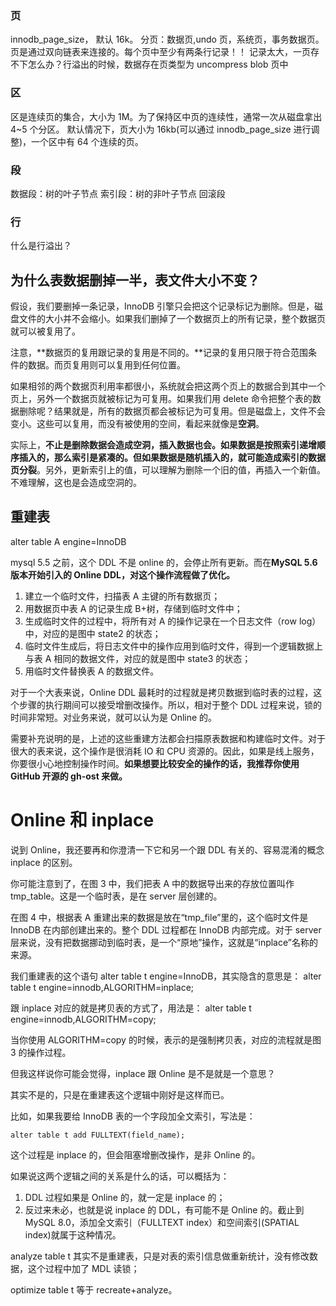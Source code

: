 ### 页

innodb_page_size， 默认 16k。
分页：数据页,undo 页，系统页，事务数据页。
页是通过双向链表来连接的。每个页中至少有两条行记录！！
记录太大，一页存不下怎么办？行溢出的时候，数据存在页类型为 uncompress blob 页中

### 区

区是连续页的集合，大小为 1M。为了保持区中页的连续性，通常一次从磁盘拿出 4~5 个分区。
默认情况下，页大小为 16kb(可以通过 innodb_page_size 进行调整)，一个区中有 64 个连续的页。

### 段

数据段：树的叶子节点
索引段：树的非叶子节点
回滚段

### 行

什么是行溢出？

## 为什么表数据删掉一半，表文件大小不变？

假设，我们要删掉一条记录，InnoDB 引擎只会把这个记录标记为删除。但是，磁盘文件的大小并不会缩小。如果我们删掉了一个数据页上的所有记录，整个数据页就可以被复用了。

注意，**数据页的复用跟记录的复用是不同的。**记录的复用只限于符合范围条件的数据。而页复用则可以复用到任何位置。

如果相邻的两个数据页利用率都很小，系统就会把这两个页上的数据合到其中一个页上，另外一个数据页就被标记为可复用。如果我们用 delete 命令把整个表的数据删除呢？结果就是，所有的数据页都会被标记为可复用。但是磁盘上，文件不会变小。这些可以复用，而没有被使用的空间，看起来就像是**空洞**。

实际上，**不止是删除数据会造成空洞，插入数据也会。**如果数据是按照索引递增顺序插入的，那么索引是紧凑的。但如果数据是随机插入的，就可能造成索引的**数据页分裂**。另外，更新索引上的值，可以理解为删除一个旧的值，再插入一个新值。不难理解，这也是会造成空洞的。

## 重建表

alter table A engine=InnoDB

mysql 5.5 之前，这个 DDL 不是 online 的，会停止所有更新。而在**MySQL 5.6 版本开始引入的 Online DDL，对这个操作流程做了优化。**

1.  建立一个临时文件，扫描表 A 主键的所有数据页；
2.  用数据页中表 A 的记录生成 B+树，存储到临时文件中；
3.  生成临时文件的过程中，将所有对 A 的操作记录在一个日志文件（row log）中，对应的是图中 state2 的状态；
4.  临时文件生成后，将日志文件中的操作应用到临时文件，得到一个逻辑数据上与表 A 相同的数据文件，对应的就是图中 state3 的状态；
5.  用临时文件替换表 A 的数据文件。

对于一个大表来说，Online DDL 最耗时的过程就是拷贝数据到临时表的过程，这个步骤的执行期间可以接受增删改操作。所以，相对于整个 DDL 过程来说，锁的时间非常短。对业务来说，就可以认为是 Online 的。

需要补充说明的是，上述的这些重建方法都会扫描原表数据和构建临时文件。对于很大的表来说，这个操作是很消耗 IO 和 CPU 资源的。因此，如果是线上服务，你要很小心地控制操作时间。**如果想要比较安全的操作的话，我推荐你使用 GitHub 开源的 gh-ost 来做。**

# Online 和 inplace

说到 Online，我还要再和你澄清一下它和另一个跟 DDL 有关的、容易混淆的概念 inplace 的区别。

你可能注意到了，在图 3 中，我们把表 A 中的数据导出来的存放位置叫作 tmp_table。这是一个临时表，是在 server 层创建的。

在图 4 中，根据表 A 重建出来的数据是放在“tmp_file”里的，这个临时文件是 InnoDB 在内部创建出来的。整个 DDL 过程都在 InnoDB 内部完成。对于 server 层来说，没有把数据挪动到临时表，是一个“原地”操作，这就是“inplace”名称的来源。

我们重建表的这个语句 alter table t engine=InnoDB，其实隐含的意思是：
alter table t engine=innodb,ALGORITHM=inplace;

跟 inplace 对应的就是拷贝表的方式了，用法是：
alter table t engine=innodb,ALGORITHM=copy;

当你使用 ALGORITHM=copy 的时候，表示的是强制拷贝表，对应的流程就是图 3 的操作过程。

但我这样说你可能会觉得，inplace 跟 Online 是不是就是一个意思？

其实不是的，只是在重建表这个逻辑中刚好是这样而已。

比如，如果我要给 InnoDB 表的一个字段加全文索引，写法是：

    alter table t add FULLTEXT(field_name);

这个过程是 inplace 的，但会阻塞增删改操作，是非 Online 的。

如果说这两个逻辑之间的关系是什么的话，可以概括为：

1.  DDL 过程如果是 Online 的，就一定是 inplace 的；
2.  反过来未必，也就是说 inplace 的 DDL，有可能不是 Online 的。截止到 MySQL 8.0，添加全文索引（FULLTEXT index）和空间索引(SPATIAL index)就属于这种情况。

analyze table t 其实不是重建表，只是对表的索引信息做重新统计，没有修改数据，这个过程中加了 MDL 读锁；

optimize table t 等于 recreate+analyze。
